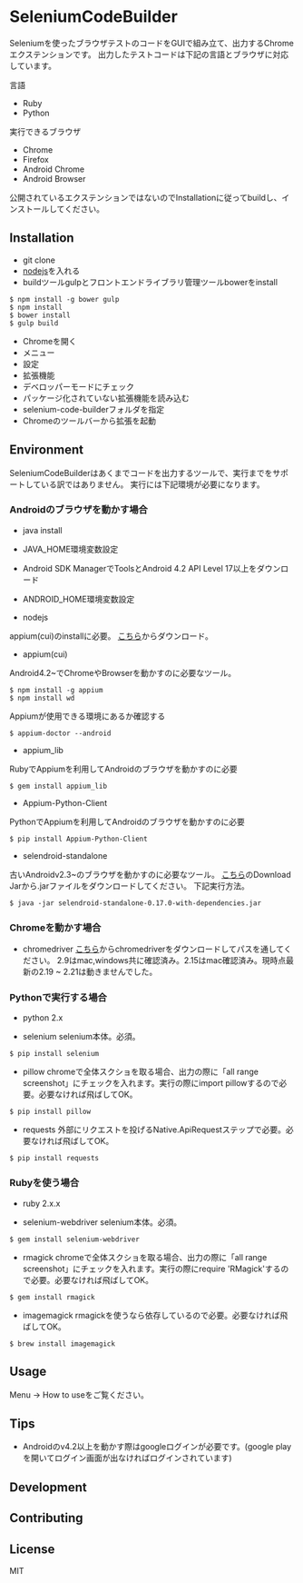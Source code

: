 # SeleniumCodeBuilder

Seleniumを使ったブラウザテストのコードをGUIで組み立て、出力するChromeエクステンションです。
出力したテストコードは下記の言語とブラウザに対応しています。

言語

- Ruby
- Python

実行できるブラウザ

- Chrome
- Firefox
- Android Chrome
- Android Browser

公開されているエクステンションではないのでInstallationに従ってbuildし、インストールしてください。

## Installation

- git clone
- [nodejs](https://nodejs.org/ja/)を入れる
- buildツールgulpとフロントエンドライブラリ管理ツールbowerをinstall

```
$ npm install -g bower gulp
$ npm install
$ bower install
$ gulp build
```

- Chromeを開く
- メニュー
- 設定
- 拡張機能
- デベロッパーモードにチェック
- パッケージ化されていない拡張機能を読み込む
- selenium-code-builderフォルダを指定
- Chromeのツールバーから拡張を起動


## Environment

SeleniumCodeBuilderはあくまでコードを出力するツールで、実行までをサポートしている訳ではありません。
実行には下記環境が必要になります。

### Androidのブラウザを動かす場合

- java install
- JAVA_HOME環境変数設定
- Android SDK ManagerでToolsとAndroid 4.2 API Level 17以上をダウンロード
- ANDROID_HOME環境変数設定

- nodejs

appium(cui)のinstallに必要。
[こちら](https://nodejs.org/en/download/)からダウンロード。

- appium(cui)

Android4.2~でChromeやBrowserを動かすのに必要なツール。

```
$ npm install -g appium
$ npm install wd
```

Appiumが使用できる環境にあるか確認する

```
$ appium-doctor --android
```

- appium_lib

RubyでAppiumを利用してAndroidのブラウザを動かすのに必要

```
$ gem install appium_lib
```

- Appium-Python-Client

PythonでAppiumを利用してAndroidのブラウザを動かすのに必要

```
$ pip install Appium-Python-Client
```

- selendroid-standalone

古いAndroidv2.3~のブラウザを動かすのに必要なツール。
[こちら](http://selendroid.io/)のDownload Jarから.jarファイルをダウンロードしてください。
下記実行方法。

```
$ java -jar selendroid-standalone-0.17.0-with-dependencies.jar
```

### Chromeを動かす場合

- chromedriver
[こちら](http://chromedriver.storage.googleapis.com/index.html)からchromedriverをダウンロードしてパスを通してください。
2.9はmac,windows共に確認済み。2.15はmac確認済み。現時点最新の2.19 ~ 2.21は動きませんでした。

### Pythonで実行する場合

- python 2.x

- selenium
selenium本体。必須。
```
$ pip install selenium
```

- pillow
chromeで全体スクショを取る場合、出力の際に「all range screenshot」にチェックを入れます。実行の際にimport pillowするので必要。必要なければ飛ばしてOK。
```
$ pip install pillow
```

- requests
外部にリクエストを投げるNative.ApiRequestステップで必要。必要なければ飛ばしてOK。
```
$ pip install requests
```

### Rubyを使う場合

- ruby 2.x.x

- selenium-webdriver
selenium本体。必須。
```
$ gem install selenium-webdriver
```

- rmagick
chromeで全体スクショを取る場合、出力の際に「all range screenshot」にチェックを入れます。実行の際にrequire 'RMagick'するので必要。必要なければ飛ばしてOK。
```
$ gem install rmagick
```

- imagemagick
rmagickを使うなら依存しているので必要。必要なければ飛ばしてOK。
```
$ brew install imagemagick
```


## Usage

Menu -> How to useをご覧ください。

## Tips

- Androidのv4.2以上を動かす際はgoogleログインが必要です。(google playを開いてログイン画面が出なければログインされています)

## Development

## Contributing

## License

MIT
